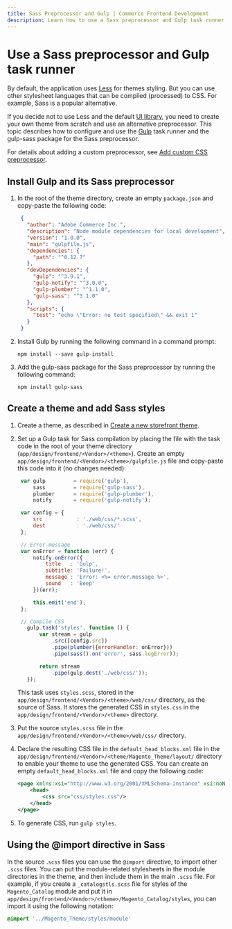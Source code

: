 ```yaml
---
title: Sass Preprocessor and Gulp | Commerce Frontend Development
description: Learn how to use a Sass preprocessor and Gulp task runner to automate Adobe Commerce and Magento Open Source theme development.
---
```


# Use a Sass preprocessor and Gulp task runner

By default, the application uses [Less](http://lesscss.org/) for themes styling. But you can use other stylesheet languages that can be compiled (processed) to CSS. For example, Sass is a popular alternative.

If you decide not to use Less and the default [UI library](../ui-library.md), you need to create your own theme from scratch and use an alternative preprocessor. This topic describes how to configure and use the [Gulp](http://gulpjs.com/) task runner and the gulp-sass package for the Sass preprocessor.

For details about adding a custom preprocessor, see [Add custom CSS preprocessor](add.md).

## Install Gulp and its Sass preprocessor

1. In the root of the theme directory, create an empty `package.json` and copy-paste the following code:

   ```json
    {
      "author": "Adobe Commerce Inc.",
      "description": "Node module dependencies for local development",
      "version": "1.0.0",
      "main": "gulpfile.js",
      "dependencies": {
        "path": "^0.12.7"
      },
      "devDependencies": {
        "gulp": "^3.9.1",
        "gulp-notify": "^3.0.0",
        "gulp-plumber": "^1.1.0",
        "gulp-sass": "^3.1.0"
      },
      "scripts": {
        "test": "echo \"Error: no test specified\" && exit 1"
      }
    }
   ```

1. Install Gulp by running the following command in a command prompt:

   `npm install --save gulp-install`

1. Add the gulp-sass package for the Sass preprocessor by running the following command:

   `npm install gulp-sass`

## Create a theme and add Sass styles

1. Create a theme, as described in [Create a new storefront theme](../../themes/create-storefront.md).

1. Set up a Gulp task for Sass compilation by placing the file with the task code in the root of your theme directory (`app/design/frontend/<Vendor>/<theme>`). Create an empty `app/design/frontend/<Vendor>/<theme>/gulpfile.js` file and copy-paste this code into it (no changes needed):

   ```js
    var gulp         = require('gulp'),
        sass         = require('gulp-sass'),
        plumber      = require('gulp-plumber'),
        notify       = require('gulp-notify');

    var config = {
        src           : './web/css/*.scss',
        dest          : './web/css/'
    };

    // Error message
    var onError = function (err) {
        notify.onError({
            title   : 'Gulp',
            subtitle: 'Failure!',
            message : 'Error: <%= error.message %>',
            sound   : 'Beep'
        })(err);

        this.emit('end');
    };

    // Compile CSS
      gulp.task('styles', function () {
          var stream = gulp
              .src([config.src])
              .pipe(plumber({errorHandler: onError}))
              .pipe(sass().on('error', sass.logError));

          return stream
              .pipe(gulp.dest('./web/css/'));
      });
   ```

   This task uses `styles.scss`, stored in the `app/design/frontend/<Vendor>/<theme>/web/css/` directory, as the source of Sass. It stores the generated CSS in `styles.css` in the `app/design/frontend/<Vendor>/<theme>` directory.

1. Put the source `styles.scss` file in the `app/design/frontend/<Vendor>/<theme>/web/css/` directory.

1. Declare the resulting CSS file in the `default_head_blocks.xml` file in the `app/design/frontend/<Vendor>/<theme/Magento_Theme/layout/` directory to enable your theme to use the generated CSS. You can create an empty `default_head_blocks.xml` file and copy the following code:

   ```xml
   <page xmlns:xsi="http://www.w3.org/2001/XMLSchema-instance" xsi:noNamespaceSchemaLocation="urn:magento:framework:View/Layout/etc/page_configuration.xsd">
       <head>
           <css src="css/styles.css"/>
       </head>
   </page>
   ```

1. To generate CSS, run
    `gulp styles`.

## Using the @import directive in Sass

In the source .`scss` files you can use the `@import` directive, to import other `.scss` files. You can put the module-related stylesheets in the module directories in the theme, and then include them in the main `.scss` file. For example, if you create a `_catalogstls.scss` file for styles of the `Magento_Catalog` module and put it in `app/design/frontend/<Vendor>/<theme>/Magento_Catalog/styles`, you can import it using the following notation:

```css
@import '../Magento_Theme/styles/module'
```
